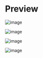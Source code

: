 # Preview 

![image](https://github.com/user-attachments/assets/804fe10c-4725-4979-aea2-d8f7d4b3ac8f)

![image](https://github.com/user-attachments/assets/c11da32d-ae9d-48d5-8b1e-766b61db643f)

![image](https://github.com/user-attachments/assets/eae0d0ce-945a-4ee5-9898-d22f3b838bef)

![image](https://github.com/user-attachments/assets/1c11dbf6-7b4a-4771-8a48-e2a8cc7f985d)
